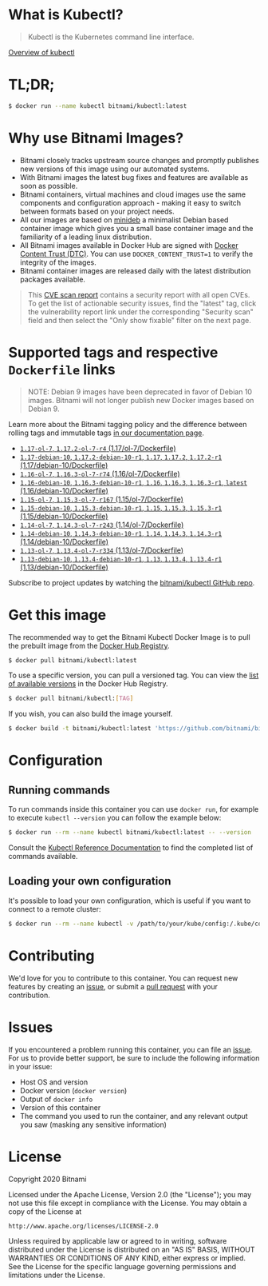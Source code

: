 
# What is Kubectl?

> Kubectl is the Kubernetes command line interface.

[Overview of kubectl](https://kubernetes.io/docs/reference/kubectl/overview/)

# TL;DR;

```bash
$ docker run --name kubectl bitnami/kubectl:latest
```

# Why use Bitnami Images?

* Bitnami closely tracks upstream source changes and promptly publishes new versions of this image using our automated systems.
* With Bitnami images the latest bug fixes and features are available as soon as possible.
* Bitnami containers, virtual machines and cloud images use the same components and configuration approach - making it easy to switch between formats based on your project needs.
* All our images are based on [minideb](https://github.com/bitnami/minideb) a minimalist Debian based container image which gives you a small base container image and the familiarity of a leading linux distribution.
* All Bitnami images available in Docker Hub are signed with [Docker Content Trust (DTC)](https://docs.docker.com/engine/security/trust/content_trust/). You can use `DOCKER_CONTENT_TRUST=1` to verify the integrity of the images.
* Bitnami container images are released daily with the latest distribution packages available.


> This [CVE scan report](https://quay.io/repository/bitnami/kubectl?tab=tags) contains a security report with all open CVEs. To get the list of actionable security issues, find the "latest" tag, click the vulnerability report link under the corresponding "Security scan" field and then select the "Only show fixable" filter on the next page.

# Supported tags and respective `Dockerfile` links

> NOTE: Debian 9 images have been deprecated in favor of Debian 10 images. Bitnami will not longer publish new Docker images based on Debian 9.

Learn more about the Bitnami tagging policy and the difference between rolling tags and immutable tags [in our documentation page](https://docs.bitnami.com/containers/how-to/understand-rolling-tags-containers/).


* [`1.17-ol-7`, `1.17.2-ol-7-r4` (1.17/ol-7/Dockerfile)](https://github.com/bitnami/bitnami-docker-kubectl/blob/1.17.2-ol-7-r4/1.17/ol-7/Dockerfile)
* [`1.17-debian-10`, `1.17.2-debian-10-r1`, `1.17`, `1.17.2`, `1.17.2-r1` (1.17/debian-10/Dockerfile)](https://github.com/bitnami/bitnami-docker-kubectl/blob/1.17.2-debian-10-r1/1.17/debian-10/Dockerfile)
* [`1.16-ol-7`, `1.16.3-ol-7-r74` (1.16/ol-7/Dockerfile)](https://github.com/bitnami/bitnami-docker-kubectl/blob/1.16.3-ol-7-r74/1.16/ol-7/Dockerfile)
* [`1.16-debian-10`, `1.16.3-debian-10-r1`, `1.16`, `1.16.3`, `1.16.3-r1`, `latest` (1.16/debian-10/Dockerfile)](https://github.com/bitnami/bitnami-docker-kubectl/blob/1.16.3-debian-10-r1/1.16/debian-10/Dockerfile)
* [`1.15-ol-7`, `1.15.3-ol-7-r167` (1.15/ol-7/Dockerfile)](https://github.com/bitnami/bitnami-docker-kubectl/blob/1.15.3-ol-7-r167/1.15/ol-7/Dockerfile)
* [`1.15-debian-10`, `1.15.3-debian-10-r1`, `1.15`, `1.15.3`, `1.15.3-r1` (1.15/debian-10/Dockerfile)](https://github.com/bitnami/bitnami-docker-kubectl/blob/1.15.3-debian-10-r1/1.15/debian-10/Dockerfile)
* [`1.14-ol-7`, `1.14.3-ol-7-r243` (1.14/ol-7/Dockerfile)](https://github.com/bitnami/bitnami-docker-kubectl/blob/1.14.3-ol-7-r243/1.14/ol-7/Dockerfile)
* [`1.14-debian-10`, `1.14.3-debian-10-r1`, `1.14`, `1.14.3`, `1.14.3-r1` (1.14/debian-10/Dockerfile)](https://github.com/bitnami/bitnami-docker-kubectl/blob/1.14.3-debian-10-r1/1.14/debian-10/Dockerfile)
* [`1.13-ol-7`, `1.13.4-ol-7-r334` (1.13/ol-7/Dockerfile)](https://github.com/bitnami/bitnami-docker-kubectl/blob/1.13.4-ol-7-r334/1.13/ol-7/Dockerfile)
* [`1.13-debian-10`, `1.13.4-debian-10-r1`, `1.13`, `1.13.4`, `1.13.4-r1` (1.13/debian-10/Dockerfile)](https://github.com/bitnami/bitnami-docker-kubectl/blob/1.13.4-debian-10-r1/1.13/debian-10/Dockerfile)

Subscribe to project updates by watching the [bitnami/kubectl GitHub repo](https://github.com/bitnami/bitnami-docker-kubectl).

# Get this image

The recommended way to get the Bitnami Kubectl Docker Image is to pull the prebuilt image from the [Docker Hub Registry](https://hub.docker.com/r/bitnami/kubectl).

```bash
$ docker pull bitnami/kubectl:latest
```

To use a specific version, you can pull a versioned tag. You can view the [list of available versions](https://hub.docker.com/r/bitnami/kubectl/tags/) in the Docker Hub Registry.

```bash
$ docker pull bitnami/kubectl:[TAG]
```

If you wish, you can also build the image yourself.

```bash
$ docker build -t bitnami/kubectl:latest 'https://github.com/bitnami/bitnami-docker-kubectl.git#master:1.16/debian-10'
```

# Configuration

## Running commands

To run commands inside this container you can use `docker run`, for example to execute `kubectl --version` you can follow the example below:

```bash
$ docker run --rm --name kubectl bitnami/kubectl:latest -- --version
```

Consult the [Kubectl Reference Documentation](https://kubernetes.io/docs/reference/generated/kubectl/kubectl-commands) to find the completed list of commands available.

## Loading your own configuration

It's possible to load your own configuration, which is useful if you want to connect to a remote cluster:

```bash
$ docker run --rm --name kubectl -v /path/to/your/kube/config:/.kube/config bitnami/kubectl:latest
```

# Contributing

We'd love for you to contribute to this container. You can request new features by creating an [issue](https://github.com/bitnami/bitnami-docker-kubectl/issues), or submit a [pull request](https://github.com/bitnami/bitnami-docker-kubectl/pulls) with your contribution.

# Issues

If you encountered a problem running this container, you can file an [issue](https://github.com/bitnami/bitnami-docker-kubectl/issues). For us to provide better support, be sure to include the following information in your issue:

- Host OS and version
- Docker version (`docker version`)
- Output of `docker info`
- Version of this container
- The command you used to run the container, and any relevant output you saw (masking any sensitive information)

# License

Copyright 2020 Bitnami

Licensed under the Apache License, Version 2.0 (the "License");
you may not use this file except in compliance with the License.
You may obtain a copy of the License at

    http://www.apache.org/licenses/LICENSE-2.0

Unless required by applicable law or agreed to in writing, software
distributed under the License is distributed on an "AS IS" BASIS,
WITHOUT WARRANTIES OR CONDITIONS OF ANY KIND, either express or implied.
See the License for the specific language governing permissions and
limitations under the License.
